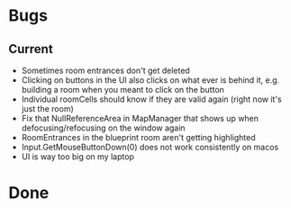 # Bugs

## Current

- Sometimes room entrances don't get deleted  
- Clicking on buttons in the UI also clicks on what ever is behind it, e.g. building a room when you meant to click on the button
- Individual roomCells should know if they are valid again (right now it's just the room)
- Fix that NullReferenceArea in MapManager that shows up when defocusing/refocusing on the window again
- RoomEntrances in the blueprint room aren't getting highlighted
- Input.GetMouseButtonDown(0) does not work consistently on macos
- UI is way too big on my laptop

# Done


